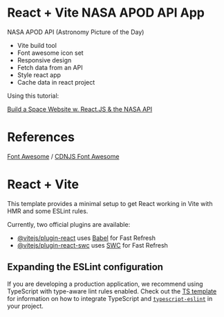 # React + Vite NASA APOD API App

NASA APOD API (Astronomy Picture of the Day)

* Vite build tool
* Font awesome icon set
* Responsive design
* Fetch data from an API
* Style react app
* Cache data in react project

Using this tutorial:

[Build a Space Website w. React.JS & the NASA API](https://www.youtube.com/watch?v=5Gf6grFgoG8)

# References

[Font Awesome](https://fontawesome.com/) /
[CDNJS Font Awesome](https://cdnjs.com/libraries/font-awesome/6.5.1)

# React + Vite

This template provides a minimal setup to get React working in Vite with HMR and some ESLint rules.

Currently, two official plugins are available:

- [@vitejs/plugin-react](https://github.com/vitejs/vite-plugin-react/blob/main/packages/plugin-react) uses [Babel](https://babeljs.io/) for Fast Refresh
- [@vitejs/plugin-react-swc](https://github.com/vitejs/vite-plugin-react/blob/main/packages/plugin-react-swc) uses [SWC](https://swc.rs/) for Fast Refresh

## Expanding the ESLint configuration

If you are developing a production application, we recommend using TypeScript with type-aware lint rules enabled. Check out the [TS template](https://github.com/vitejs/vite/tree/main/packages/create-vite/template-react-ts) for information on how to integrate TypeScript and [`typescript-eslint`](https://typescript-eslint.io) in your project.
